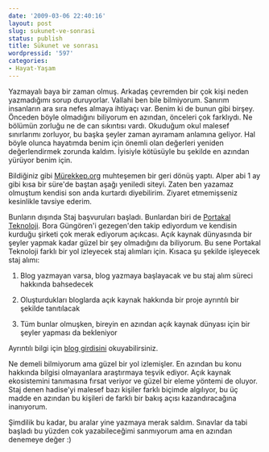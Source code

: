 ```yaml
---
date: '2009-03-06 22:40:16'
layout: post
slug: sukunet-ve-sonrasi
status: publish
title: Sükunet ve sonrası
wordpressid: '597'
categories:
- Hayat-Yaşam
---
```


Yazmayalı baya bir zaman olmuş. Arkadaş çevremden bir çok kişi neden yazmadığımı sorup duruyorlar. Vallahi ben bile bilmiyorum. Sanırım insanların ara sıra nefes almaya ihtiyaçı var. Benim ki de bunun gibi birşey. Önceden böyle olmadığını biliyorum en azından, önceleri çok farklıydı. Ne bölümün zorluğu ne de can sıkıntısı vardı. Okuduğum okul malesef sınırlarımı zorluyor, bu başka şeyler zaman ayıramam anlamına geliyor. Hal böyle olunca hayatımda benim için önemli olan değerleri yeniden değerlendirmek zorunda kaldım. İyisiyle kötüsüyle bu şekilde en azından yürüyor benim için.

Bildiğiniz gibi [Mürekkep.org](http://murekkep.org) muhteşemen bir geri dönüş yaptı. Alper abi 1 ay gibi kısa bir süre'de baştan aşağı yeniledi siteyi. Zaten ben yazamaz olmuştum kendisi son anda kurtardı diyebilirim. Ziyaret etmemişseniz kesinlikle tavsiye ederim.

Bunların dışında Staj başvuruları başladı. Bunlardan biri de [Portakal Teknoloji](http://www.portakalteknoloji.com/). Bora Güngören'i gezegen'den takip ediyordum ve kendisin kurduğu şirketi çok merak ediyorum açıkcası. Açık kaynak dünyasında bir şeyler yapmak kadar güzel bir şey olmadığını da biliyorum. Bu sene Portakal Teknoloji farklı bir yol izleyecek staj alımları için. Kısaca şu şekilde işleyecek staj alımı:



	
  1. Blog yazmayan varsa, blog yazmaya başlayacak ve bu staj alım süreci hakkında bahsedecek

	
  2. Oluşturdukları bloglarda açık kaynak hakkında bir proje ayrıntılı bir şekilde tanıtılacak

	
  3. Tüm bunlar olmuşken, bireyin en azından açık kaynak dünyası için bir şeyler yapması da bekleniyor


Ayrıntılı bilgi için [blog girdisini](http://blogs.portakalteknoloji.com/bora/blog/2009/03/05/241/) okuyabilirsiniz.

Ne demeli bilmiyorum ama güzel bir yol izlemişler. En azından bu konu hakkında bilgisi olmayanlara araştırmaya teşvik ediyor. Açık kaynak ekosistemini tanımasına fırsat veriyor ve güzel bir eleme yöntemi de oluyor. Staj denen hadise'yi malesef bazı kişiler farklı biçimde algılıyor, bu üç madde en azından bu kişileri de farklı bir bakış açısı kazandıracağına inanıyorum.

Şimdilik bu kadar, bu aralar yine yazmaya merak saldım. Sınavlar da tabi başladı bu yüzden cok yazabileceğimi sanmıyorum ama en azından denemeye değer :)
